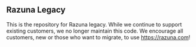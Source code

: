 ## Razuna Legacy

This is the repository for Razuna legacy. While we continue to support existing customers, we no longer maintain this code. We encourage all customers, new or those who want to migrate, to use https://razuna.com!


